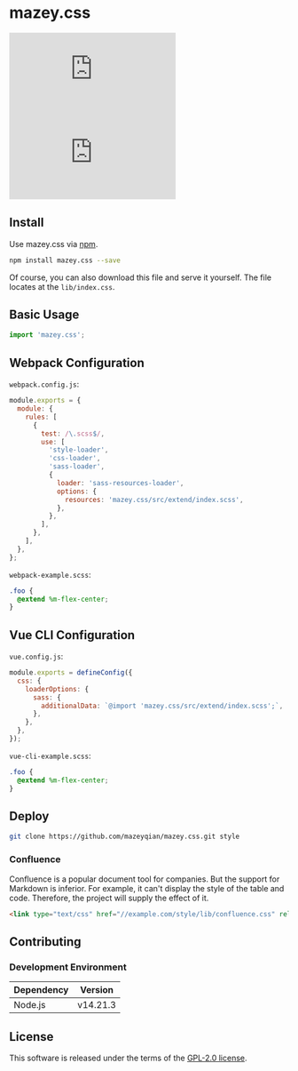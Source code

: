 # mazey.css

[![npm version][npm-image]][npm-url]
[![l][l-image]][l-url]

[npm-image]: https://img.shields.io/npm/v/mazey.css
[npm-url]: https://npmjs.org/package/mazey.css
[l-image]: https://img.shields.io/npm/l/mazey.css
[l-url]: https://github.com/mazeyqian/mazey.css

## Install

Use mazey.css via [npm](https://www.npmjs.com/package/mazey.css).

```bash
npm install mazey.css --save
```

Of course, you can also download this file and serve it yourself. The file locates at the `lib/index.css`.

## Basic Usage

```javascript
import 'mazey.css';
```

## Webpack Configuration

`webpack.config.js`:

```javascript
module.exports = {
  module: {
    rules: [
      {
        test: /\.scss$/,
        use: [
          'style-loader',
          'css-loader',
          'sass-loader',
          {
            loader: 'sass-resources-loader',
            options: {
              resources: 'mazey.css/src/extend/index.scss',
            },
          },
        ],
      },
    ],
  },
};
```

`webpack-example.scss`:

```scss
.foo {
  @extend %m-flex-center;
}
```

## Vue CLI Configuration

`vue.config.js`:

```javascript
module.exports = defineConfig({
  css: {
    loaderOptions: {
      sass: {
        additionalData: `@import 'mazey.css/src/extend/index.scss';`,
      },
    },
  },
});
```

`vue-cli-example.scss`:

```scss
.foo {
  @extend %m-flex-center;
}
```

## Deploy

```bash
git clone https://github.com/mazeyqian/mazey.css.git style
```

### Confluence

Confluence is a popular document tool for companies. But the support for Markdown is inferior. For example, it can't display the style of the table and code. Therefore, the project will supply the effect of it.

```html
<link type="text/css" href="//example.com/style/lib/confluence.css" rel="stylesheet" />
```

## Contributing

### Development Environment

| Dependency | Version  |
|------------|----------|
| Node.js    | v14.21.3 |

## License

This software is released under the terms of the [GPL-2.0 license](https://github.com/mazeyqian/mazey.css/blob/main/LICENSE).
